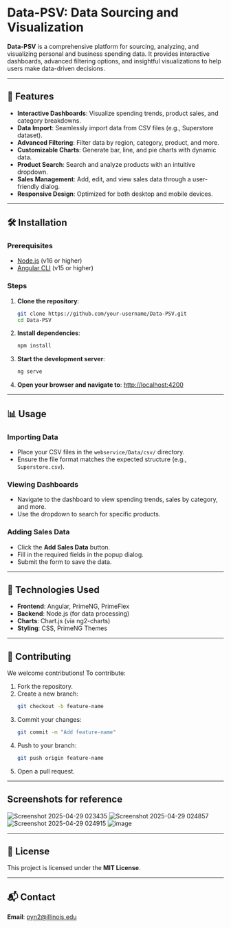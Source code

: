 # Data-PSV: Data Sourcing and Visualization

**Data-PSV** is a comprehensive platform for sourcing, analyzing, and visualizing personal and business spending data. It provides interactive dashboards, advanced filtering options, and insightful visualizations to help users make data-driven decisions.

---

## 🚀 Features

- **Interactive Dashboards**: Visualize spending trends, product sales, and category breakdowns.
- **Data Import**: Seamlessly import data from CSV files (e.g., Superstore dataset).
- **Advanced Filtering**: Filter data by region, category, product, and more.
- **Customizable Charts**: Generate bar, line, and pie charts with dynamic data.
- **Product Search**: Search and analyze products with an intuitive dropdown.
- **Sales Management**: Add, edit, and view sales data through a user-friendly dialog.
- **Responsive Design**: Optimized for both desktop and mobile devices.

---

## 🛠 Installation

### Prerequisites

- [Node.js](https://nodejs.org/) (v16 or higher)
- [Angular CLI](https://angular.io/cli) (v15 or higher)

### Steps

1. **Clone the repository**:
   ```bash
   git clone https://github.com/your-username/Data-PSV.git
   cd Data-PSV
   ```

2. **Install dependencies**:
   ```bash
   npm install
   ```

3. **Start the development server**:
   ```bash
   ng serve
   ```

4. **Open your browser and navigate to**:
   [http://localhost:4200](http://localhost:4200)

---

## 📊 Usage

### Importing Data

- Place your CSV files in the `webservice/Data/csv/` directory.
- Ensure the file format matches the expected structure (e.g., `Superstore.csv`).

### Viewing Dashboards

- Navigate to the dashboard to view spending trends, sales by category, and more.
- Use the dropdown to search for specific products.

### Adding Sales Data

- Click the **Add Sales Data** button.
- Fill in the required fields in the popup dialog.
- Submit the form to save the data.

---

## 🧰 Technologies Used

- **Frontend**: Angular, PrimeNG, PrimeFlex
- **Backend**: Node.js (for data processing)
- **Charts**: Chart.js (via ng2-charts)
- **Styling**: CSS, PrimeNG Themes

---

## 🤝 Contributing

We welcome contributions! To contribute:

1. Fork the repository.
2. Create a new branch:
   ```bash
   git checkout -b feature-name
   ```
3. Commit your changes:
   ```bash
   git commit -m "Add feature-name"
   ```
4. Push to your branch:
   ```bash
   git push origin feature-name
   ```
5. Open a pull request.

---
## Screenshots for reference
![Screenshot 2025-04-29 023435](https://github.com/user-attachments/assets/5071bded-2cac-4ab6-ab5c-f08840fa6a9d)
![Screenshot 2025-04-29 024857](https://github.com/user-attachments/assets/e99bdaba-4fd9-4775-88e0-10152ae38e9b)
![Screenshot 2025-04-29 024915](https://github.com/user-attachments/assets/52833440-9080-4727-9ddb-44557b1cabe6)
![image](https://github.com/user-attachments/assets/e6da9d73-08e9-434b-9cdc-d4d6fa932ff2)

---
## 📄 License

This project is licensed under the **MIT License**.

---

## 📬 Contact

**Email**: [pyn2@illinois.edu](mailto:pyn2@illinois.edu)

